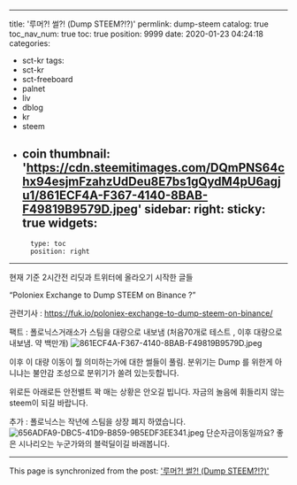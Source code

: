 
---
title: '루머?! 썰?! (Dump STEEM?!?)'
permlink: dump-steem
catalog: true
toc_nav_num: true
toc: true
position: 9999
date: 2020-01-23 04:24:18
categories:
- sct-kr
tags:
- sct-kr
- sct-freeboard
- palnet
- liv
- dblog
- kr
- steem
- coin
thumbnail: 'https://cdn.steemitimages.com/DQmPNS64chx94esjmFzahzUdDeu8E7bs1gQydM4pU6agju1/861ECF4A-F367-4140-8BAB-F49819B9579D.jpeg'
sidebar:
    right:
        sticky: true
widgets:
    -
        type: toc
        position: right
---


현재 기준 2시간전 리딧과 트위터에 올라오기 시작한 글들

“Poloniex Exchange to Dump STEEM on Binance ?”

관련기사 : https://fuk.io/poloniex-exchange-to-dump-steem-on-binance/

팩트 : 폴로닉스거래소가 스팀을 대량으로 내보냄
(처음70개로 테스트 , 이후 대량으로 내보냄. 약 백만개)
![861ECF4A-F367-4140-8BAB-F49819B9579D.jpeg](https://cdn.steemitimages.com/DQmPNS64chx94esjmFzahzUdDeu8E7bs1gQydM4pU6agju1/861ECF4A-F367-4140-8BAB-F49819B9579D.jpeg)

이후 이 대량 이동이 뭘 의미하는가에 대한 썰들이 풀림. 
분위기는 Dump 를 위한게 아니냐는 불안감 조성으로 분위기가 쏠려 있는듯합니다. 

위로든 아래로든 안전밸트 꽉 매는 상황은 안오길 빕니다. 
자금의 놀음에 휘들리지 않는 steem이 되길 바랍니다.

추가 : 폴로닉스는 작년에 스팀을 상장 폐지 하였습니다.  
![656ADFA9-DBC5-41D9-B859-9B5EDF3EE341.jpeg](https://cdn.steemitimages.com/DQmYAwnjqpJeqRdrD86gxchTUhjhk12YvEFxN16fEPb366f/656ADFA9-DBC5-41D9-B859-9B5EDF3EE341.jpeg)
단순자금이동일까요? 좋은 시나리오는 누군가와의 블럭딜이길 바래봅니다.

- - -

This page is synchronized from the post: ['루머?! 썰?! (Dump STEEM?!?)'](https://steemit.com/@kingbit/dump-steem)
